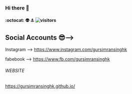 ### Hi there 👋

#### :octocat: 👽 ⚓  ![visitors](https://visitor-badge.glitch.me/badge?page_id=gursimransinghk.visitor-badge&left_color=green&right_color=red)

## Social Accounts 😎-->

Instagram --> https://www.instagram.com/gursimransinghk

fabebook --> https://www.fb.com/gursimransinghk


###### WEBSITE ######

https://gursimransinghk.github.io/
